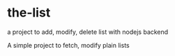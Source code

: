 # the-list
a project to add, modify, delete list with nodejs backend

A simple project to fetch, modify plain lists
